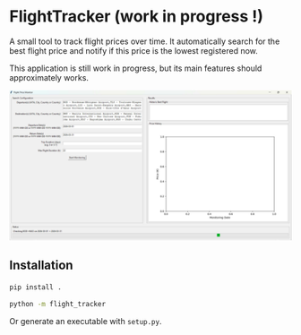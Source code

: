 
# FlightTracker (work in progress !)

A small tool to track flight prices over time. It automatically search for the best flight price and notify if this price is the lowest registered now. 

This application is still work in progress, but its main features should approximately works.

![](assets/screenshot.jpeg)

## Installation

```bash
pip install .
````

```bash
python -m flight_tracker
```

Or generate an executable with ``setup.py``.

